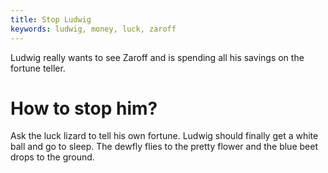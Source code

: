 ```yaml
---
title: Stop Ludwig
keywords: ludwig, money, luck, zaroff
---
```


Ludwig really wants to see Zaroff and is spending all his savings on the fortune teller.

# How to stop him?
Ask the luck lizard to tell his own fortune. Ludwig should finally get a white ball and go to sleep. The dewfly flies to the pretty flower and the blue beet drops to the ground.
